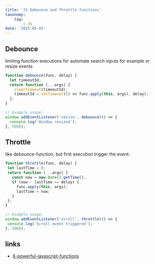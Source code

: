 ```yaml
---
title: 'JS Debounce and Throttle functions'
taxonomy:
    tag:
        - JS
date: '2025-05-03'
---
```


## Debounce

limiting function executions for automate search inputs for example or resize events

```js
function debounce(func, delay) {
  let timeoutId;
  return function (...args) {
    clearTimeout(timeoutId);
    timeoutId = setTimeout(() => func.apply(this, args), delay);
  };
}

// Example usage:
window.addEventListener('resize', debounce(() => {
  console.log('Window resized');
}, 500));
```

## Throttle

like debounce-function, but first execution trigger the event:  

 ```js
 function throttle(func, delay) {
  let lastTime = 0;
  return function (...args) {
    const now = new Date().getTime();
    if (now - lastTime >= delay) {
      func.apply(this, args);
      lastTime = now;
    }
  };
}

// Example usage:
window.addEventListener('scroll', throttle(() => {
  console.log('Scroll event triggered');
}, 500));
```

## links

- [6-powerful-javascript-functions](https://dev.to/nozibul_islam_113b1d5334f/master-6-powerful-javascript-functions-599b)
